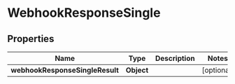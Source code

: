 # WebhookResponseSingle

## Properties
Name | Type | Description | Notes
------------ | ------------- | ------------- | -------------
**webhookResponseSingleResult** | **Object** |  |  [optional]
